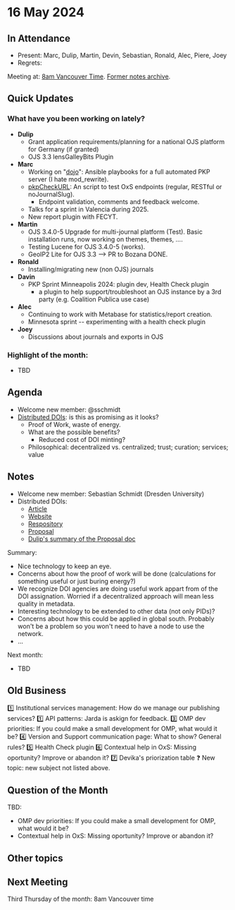 # 16 May 2024

In Attendance
-------------

- Present: Marc, Dulip, Martin, Devin, Sebastian, Ronald, Alec, Piere, Joey
- Regrets: 

Meeting at: [8am Vancouver Time](https://www.timeanddate.com/worldclock/converter.html?iso=20240418T150000&p1=256&p2=tz_pt&p3=tz_pdt&p4=80&p5=3705&p6=418&p7=tz_adt&p8=31&p9=37&p10=101).
[Former notes archive](https://github.com/pkp/technical-committee/tree/main/meeting-minutes).


Quick Updates
-------------

### What have you been working on lately?

- **Dulip**
  - Grant application requirements/planning for a national OJS platform for Germany (if granted)
  - OJS 3.3 lensGalleyBits Plugin
- **Marc**
  - Working on "[dojo](https://github.com/marcbria/dojo)": Ansible playbooks for a full automated PKP server (I hate mod_rewrite). 
  - [pkpCheckURL](https://github.com/marcbria/pkpCheckURLs): An script to test OxS endpoints (regular, RESTful or noJournalSlug).
      - Endpoint validation, comments and feedback welcome.
  - Talks for a sprint in Valencia during 2025.
  - New report plugin with FECYT.
- **Martin**
  - OJS 3.4.0-5 Upgrade for multi-journal platform (Test). Basic installation runs, now working on themes, themes, ....
  - Testing Lucene for OJS 3.4.0-5 (works).
  - GeoIP2 Lite for OJS 3.3 --> PR to Bozana DONE.
- **Ronald**
  - Installing/migrating new (non OJS) journals
- **Davin**
  -  PKP Sprint Minneapolis 2024: plugin dev, Health Check plugin
      -  a plugin to help support/troubleshoot an OJS instance by a 3rd party (e.g. Coalition Publica use case)
- **Alec**
  - Continuing to work with Metabase for statistics/report creation.
  - Minnesota sprint -- experimenting with a health check plugin
- **Joey**
    - Discussions about journals and exports in OJS 



### Highlight of the month: ###

- TBD

Agenda
------

- Welcome new member: @sschmidt
- [Distributed DOIs](https://scholarlykitchen.sspnet.org/2024/03/14/guest-post-navigating-the-drift-persistence-challenges-in-the-digital-scientific-record-and-the-promise-of-dpids/): is this as promising as it looks?
    - Proof of Work, waste of energy.
    - What are the possible benefits?
        - Reduced cost of DOI minting?
    - Philosophical: decentralized vs. centralized; trust; curation; services; value


Notes
-----

- Welcome new member: Sebastian Schmidt (Dresden University)
- Distributed DOIs:
    - [Article](https://scholarlykitchen.sspnet.org/2024/03/14/guest-post-navigating-the-drift-persistence-challenges-in-the-digital-scientific-record-and-the-promise-of-dpids)
    - [Website](https://www.dpid.org)
    - [Respository](https://github.com/desci-labs/nodes/)
    - [Proposal](https://docs.google.com/document/d/1_cluCky00Ssc_lUf57M8bq1yToHlGcovBrwW0HpbbYU/edit)
    - [Dulip's summary of the Proposal doc](https://hackmd.io/DjJaY-r6QImdF_LcFroG_w?view)

Summary:
- Nice technology to keep an eye.
- Concerns about how the proof of work will be done (calculations for something useful or just buring energy?)
- We recognize DOI agencies are doing useful work appart from of the DOI assignation. Worried if a decentralized approach will mean less quality in metadata.
- Interesting technology to be extended to other data (not only PIDs)?
- Concerns about how this could be applied in global south. Probably won't be a problem so you won't need to have a node to use the network. 
- ...

Next month:

- TBD


Old Business
------------

:one: Institutional services management: How do we manage our publishing services?
:one: API patterns: Jarda is askign for feedback.
:three: OMP dev priorities: If you could make a small development for OMP, what would it be?
:four: Version and Support communication page: What to show? General rules?
:five: Health Check plugin
:six: Contextual help in OxS: Missing oportunity? Improve or abandon it?
:seven: Devika's priorization table
:question: New topic: new subject not listed above.


Question of the Month
---------------------

TBD:
- OMP dev priorities: If you could make a small development for OMP, what would it be?
- Contextual help in OxS: Missing oportunity? Improve or abandon it?


Other topics
------------


Next Meeting
------------

Third Thursday of the month: 8am Vancouver time
